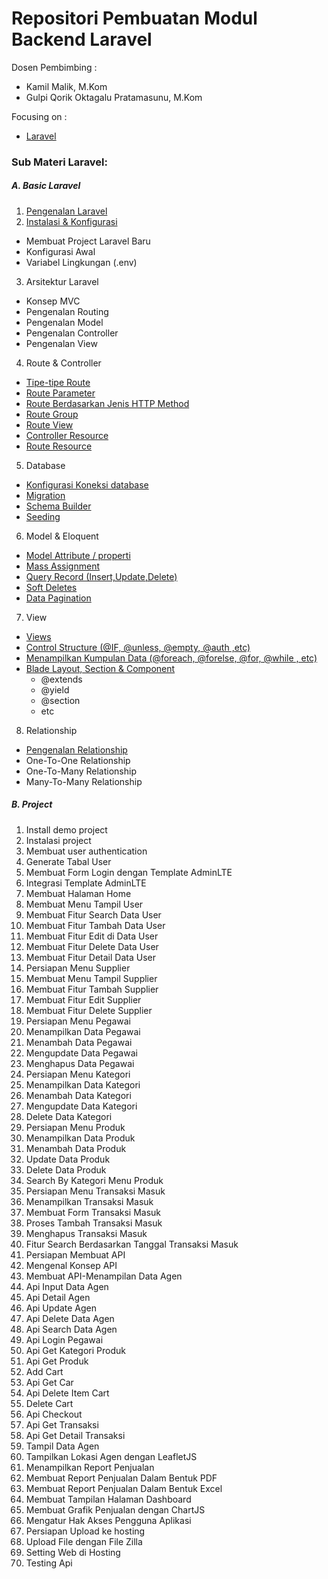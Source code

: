 # Repositori Pembuatan Modul Backend Laravel

Dosen Pembimbing :

- Kamil Malik, M.Kom
- Gulpi Qorik Oktagalu Pratamasunu, M.Kom

Focusing on :

- [Laravel](https://laravel.com/)

### Sub Materi Laravel:

##### A. Basic Laravel

1. [Pengenalan Laravel](PengenalanLaravel/Pengenalan.md)
2. [Instalasi & Konfigurasi](Instalasi&Konfigurasi)
  - Membuat Project Laravel Baru
  - Konfigurasi Awal
  - Variabel Lingkungan (.env)
3. Arsitektur Laravel
  - Konsep MVC
  - Pengenalan Routing
  - Pengenalan Model
  - Pengenalan Controller
  - Pengenalan View
4. Route & Controller
  - [Tipe-tipe Route](4.Route&Controller/a.tipe_tipe_route.md)
  - [Route Parameter](4.Route&Controller/b.route_parameter.md)
  - [Route Berdasarkan Jenis HTTP Method](4.Route&Controller/c.route_berdasarkan_jenis_http_methods.md)
  - [Route Group](4.Route&Controller/d.route_group.md)
  - [Route View](4.Route&Controller/e.route_view.md)
  - [Controller Resource](4.Route&Controller/f.controller_resource.md)
  - [Route Resource](4.Route&Controller/g.route_resource.md)
5. Database
  - [Konfigurasi Koneksi database](5.Database/a.konvigurasi_koneksi_database.md)
  - [Migration](5.Database/b.migration.md)
  - [Schema Builder](5.Database/c.schema_builder.md)
  - [Seeding](5.Database/d.seeding.md)
6. Model & Eloquent
  - [Model Attribute / properti](6.Model&Eloquent/a.model_attribute_atau_properti.md)
  - [Mass Assignment](6.Model&Eloquent/b.mass_assignment.md)
  - [Query Record (Insert,Update,Delete)](6.Model&Eloquent/c.query_record(insert,update,delete).md)
  - [Soft Deletes](6.Model&Eloquent/d.soft_deletes.md)
  - [Data Pagination](6.Model&Eloquent/e.data_pagination.md)
7. View
  - [Views](7.View/a.views.md)
  - [Control Structure (@IF, @unless, @empty, @auth ,etc)](7.View/b.control_structure.md)
  - [Menampilkan Kumpulan Data (@foreach, @forelse, @for, @while , etc)](7.View/c.menampilkan_kumpulan_data.md)
  - [Blade Layout, Section & Component](7.View/d.blade_layout_section_dan_component.md)
      - @extends
      - @yield
      - @section
      - etc
8. Relationship
  - [Pengenalan Relationship](8.Relationship/a.pengenalan_relationship.md)
  - One-To-One Relationship
  - One-To-Many Relationship
  - Many-To-Many Relationship

##### B. Project

1. Install demo project
2. Instalasi project
3. Membuat user authentication
4. Generate Tabal User
5. Membuat Form Login dengan Template AdminLTE
6. Integrasi Template AdminLTE
7. Membuat Halaman Home
8. Membuat Menu Tampil User
9. Membuat Fitur Search Data User
10. Membuat Fitur Tambah Data User
11. Membuat Fitur Edit di Data User
12. Membuat Fitur Delete Data User
13. Membuat Fitur Detail Data User
14. Persiapan Menu Supplier
15. Membuat Menu Tampil Supplier
16. Membuat Fitur Tambah Supplier
17. Membuat Fitur Edit Supplier
18. Membuat Fitur Delete Supplier
19. Persiapan Menu Pegawai
20. Menampilkan Data Pegawai
21. Menambah Data Pegawai
22. Mengupdate Data Pegawai
23. Menghapus Data Pegawai
24. Persiapan Menu Kategori
25. Menampilkan Data Kategori
26. Menambah Data Kategori
27. Mengupdate Data Kategori
28. Delete Data Kategori
29. Persiapan Menu Produk
30. Menampilkan Data Produk
31. Menambah Data Produk
32. Update Data Produk
33. Delete Data Produk
34. Search By Kategori Menu Produk
35. Persiapan Menu Transaksi Masuk
36. Menampilkan Transaksi Masuk
37. Membuat Form Transaksi Masuk
38. Proses Tambah Transaksi Masuk
39. Menghapus Transaksi Masuk
40. Fitur Search Berdasarkan Tanggal Transaksi Masuk
41. Persiapan Membuat API
42. Mengenal Konsep API
43. Membuat API-Menampilan Data Agen
44. Api Input Data Agen
45. Api Detail Agen
46. Api Update Agen
47. Api Delete Data Agen
48. Api Search Data Agen
49. Api Login Pegawai
50. Api Get Kategori Produk
51. Api Get Produk
52. Add Cart
53. Api Get Car
54. Api Delete Item Cart
55. Delete Cart
56. Api Checkout
57. Api Get Transaksi
58. Api Get Detail Transaksi
59. Tampil Data Agen
60. Tampilkan Lokasi Agen dengan LeafletJS
61. Menampilkan Report Penjualan
62. Membuat Report Penjualan Dalam Bentuk PDF
63. Membuat Report Penjualan Dalam Bentuk Excel
64. Membuat Tampilan Halaman Dashboard
65. Membuat Grafik Penjualan dengan ChartJS
66. Mengatur Hak Akses Pengguna Aplikasi
67. Persiapan Upload ke hosting
68. Upload File dengan File Zilla
69. Setting Web di Hosting
70. Testing Api
